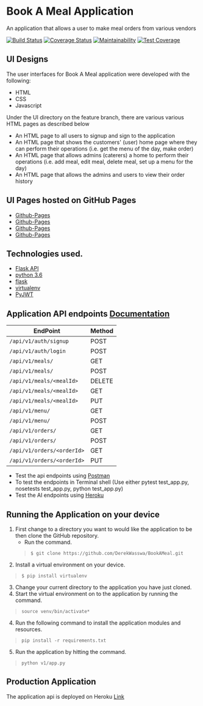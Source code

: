 # Book A Meal Application

An application that allows a user to make meal orders from various vendors


[![Build Status](https://travis-ci.org/DerekWasswa/BookAMeal.svg?branch=master)](https://travis-ci.org/DerekWasswa/BookAMeal)
[![Coverage Status](https://coveralls.io/repos/github/DerekWasswa/BookAMeal/badge.svg?branch=master)](https://coveralls.io/github/DerekWasswa/BookAMeal?branch=master)
[![Maintainability](https://api.codeclimate.com/v1/badges/2877ce828afcde45fe6a/maintainability)](https://codeclimate.com/github/DerekWasswa/BookAMeal/maintainability)
[![Test Coverage](https://api.codeclimate.com/v1/badges/2877ce828afcde45fe6a/test_coverage)](https://codeclimate.com/github/DerekWasswa/BookAMeal/test_coverage)



## UI Designs

The user interfaces for Book A Meal application were developed with the following:
* HTML
* CSS
* Javascript

Under the UI directory on the feature branch, there are various various HTML pages as described below
* An HTML page to all users to signup and sign to the application
* An HTML page that shows the customers' (user) home page where they can perform their operations (i.e. get the menu of the day, make order)
* An HTML page that allows admins (caterers) a home to perform their operations (i.e. add meal, edit meal, delete meal, set up a menu for the day)
* An HTML page that allows the admins and users to view their order history

## UI Pages hosted on GitHub Pages
* [Github-Pages](https://derekwasswa.github.io/BookAMeal/index.html)
* [Github-Pages](https://derekwasswa.github.io/BookAMeal/admin.html)
* [Github-Pages](https://derekwasswa.github.io/BookAMeal/customer.html)
* [Github-Pages](https://derekwasswa.github.io/BookAMeal/orderhistory.html)


## Technologies used.

* [Flask API](https://www.flaskapi.org/)
* [python 3.6](https://www.python.org/downloads/release/python-360/)
* [flask](flask.pocoo.org/)
* [virtualenv](https://virtualenv.pypa.io/en/stable/)
* [PyJWT](https://pypi.org/project/PyJWT/)


## Application API endpoints [Documentation](https://bookamealapi1.docs.apiary.io/#)

| EndPoint                       | Method |
| ------------------------------ | ------ |
| `/api/v1/auth/signup`          | POST   |
| `/api/v1/auth/login`           | POST   |
| `/api/v1/meals/`               | GET    |
| `/api/v1/meals/`               | POST   |
| `/api/v1/meals/<mealId>`       | DELETE |
| `/api/v1/meals/<mealId>`       | GET    |
| `/api/v1/meals/<mealId>`       | PUT    |
| `/api/v1/menu/`                | GET    |
| `/api/v1/menu/`                | POST   |
| `/api/v1/orders/`              | GET    |
| `/api/v1/orders/`              | POST   |
| `/api/v1/orders/<orderId>`     | GET    |
| `/api/v1/orders/<orderId>`     | PUT    |

* Test the api endpoints using [Postman](https://www.getpostman.com/)
* To test the endpoints in Terminal shell (Use either pytest test_app.py, nosetests test_app.py, python test_app.py)
* Test the AI endpoints using [Heroku](https://bookamealapi1.docs.apiary.io/) 


## Running the Application on your device
1. First change to a directory you want to would like the application to be then clone the GitHub repository.
    * Run the command.
    > `$ git clone https://github.com/DerekWasswa/BookAMeal.git`
2. Install a virtual environment on your device.
> `$ pip install virtualenv`
3. Change your current directory to the application you have just cloned.
6. Start the virtual environment on to the application by running the command.
> `source venv/bin/activate*`
4. Run the following command to install the application modules and resources.
> `pip install -r requirements.txt`
5. Run the application by hitting the command.
> `python v1/app.py`



## Production Application
The application api is deployed on Heroku [Link](https://bookamealapi1.docs.apiary.io/) 
